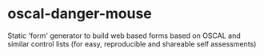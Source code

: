 # oscal-danger-mouse
Static 'form' generator to build web based forms based on OSCAL and similar control lists (for easy, reproducible and shareable self assessments)
